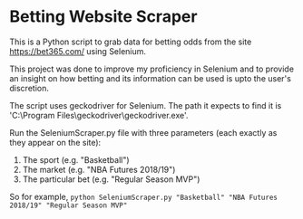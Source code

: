 # Betting Website Scraper

This is a Python script to grab data for betting odds from the site https://bet365.com/ using Selenium.

This project was done to improve my proficiency in Selenium and to provide an insight on how betting and its information can be used is upto the user's discretion.


The script uses geckodriver for Selenium. The path it expects to find it is 'C:\Program Files\geckodriver\geckodriver.exe'.

Run the SeleniumScraper.py file with three parameters (each exactly as they appear on the site):
1) The sport (e.g. "Basketball")
2) The market (e.g. "NBA Futures 2018/19")
3) The particular bet (e.g. "Regular Season MVP")

So for example,
``` python SeleniumScraper.py "Basketball" "NBA Futures 2018/19" "Regular Season MVP" ```
